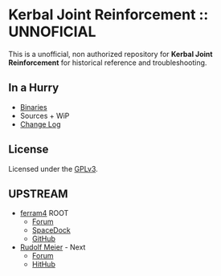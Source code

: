 # Kerbal Joint Reinforcement :: UNNOFICIAL

This is a unofficial, non authorized repository for **Kerbal Joint Reinforcement** for historical reference and troubleshooting.


## In a Hurry
* [Binaries](https://github.com/net-lisias-ksph/Kerbal-Joint-Reinforcement/tree/Archive)
* Sources
        + WiP
* [Change Log](./CHANGE_LOG.md)


## License

Licensed under the [GPLv3](https://www.gnu.org/licenses/gpl-3.0.en.html).


## UPSTREAM

* [ferram4](https://forum.kerbalspaceprogram.com/index.php?/profile/21328-ferram4/) ROOT
	+ [Forum](https://forum.kerbalspaceprogram.com/index.php?/topic/50911-*)
	+ [SpaceDock](https://sd1.52k.de/mod/153/Kerbal%20Joint%20Reinforcement)
	+ [GitHub](https://github.com/ferram4/Kerbal-Joint-Reinforcement)
* [Rudolf Meier](https://forum.kerbalspaceprogram.com/index.php?/profile/176740-rudolf-meier/) - Next
	+ [Forum](https://forum.kerbalspaceprogram.com/index.php?/topic/184206-kerbal-joint-reinforcement-next/)
	+ [HitHub](https://github.com/meirumeiru/Kerbal-Joint-Reinforcement)
